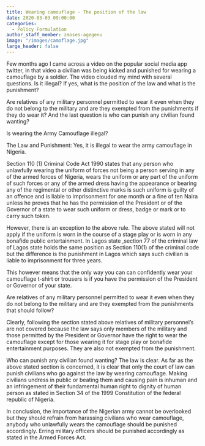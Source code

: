 ```yaml
---
title: Wearing camouflage - The position of the law
date: 2020-03-03 09:00:00
categories:
  - Policy Formulation
author_staff_member: zmoses-agegenu
image: "/images/camoflage.jpg"
large_header: false
---
```


Few months ago I came across a video on the popular social media app twitter, in that video a civilian was being kicked and punished for wearing a camouflage by a soldier. The video clouded my mind with several questions. Is it illegal? If yes, what is the position of the law and what is the punishment? 

Are relatives of any military personnel permitted to wear it even when they do not belong to the military and are they exempted from the punishments if they do wear it? And the last question is who can punish any civilian found wanting?

Is wearing the Army Camouflage illegal? 

The Law and Punishment: Yes, it is illegal to wear the army camouflage in Nigeria.

Section 110 (1) Criminal Code Act 1990 states that any person who unlawfully wearing the uniform of forces not being a person serving in any of the armed forces of Nigeria, wears the uniform or any part of the uniform of such forces or any of the armed dress having the appearance or bearing any of the regimental or other distinctive marks is such uniform is guilty of an offence and is liable to imprisonment for one month or a fine of ten Naira unless he proves that he has the permission of the President or of the Governor of a state to wear such uniform or dress, badge or mark or to carry such token.

However, there is an exception to the above rule. The above stated will not apply if the uniform is worn in the course of a stage play or is worn in any bonafide public entertainment.
In Lagos state ,section 77 of the criminal law of Lagos state holds the same position as Section 110(1) of the criminal code but the difference is the punishment in Lagos which says such civilian is liable to imprisonment for three years.

This however means that the only way you can can confidently wear your camouflage t-shirt or trousers is if you have the permission of the President or Governor of your state.

Are relatives of any military personnel permitted to wear it even when they do not belong to the military and are they exempted from the punishments that should follow?

Clearly, following the section stated above relatives of military personnel’s are not covered because the law says only members of the military and those permitted by the President or Governor have the right to wear the camouflage except for those wearing it for stage play or bonafide entertainment purposes. They are also not exempted from the punishment.

Who can punish any civilian found wanting? The law is clear. As far as the above stated section is concerned, it is clear that only the court of law can punish civilians who go against the law by wearing camouflage. Making civilians undress in public or beating them and causing pain is inhuman and an infringement of their fundamental human right to dignity of human person as stated in Section 34 of the 1999 Constitution of the federal republic of Nigeria.

In conclusion, the importance of the Nigerian army cannot be overlooked but they should refrain from harassing civilians who wear camouflage, anybody who unlawfully wears the camouflage should be punished accordingly. Erring military officers should be punished accordingly as stated in the Armed Forces Act.
